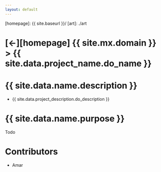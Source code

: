 ```yaml
---
layout: default
---
```



[//]: #(Reference)
[homepage]:   {{ site.baseurl }}/
[art]:        ./art

# [&larr;][homepage] {{ site.mx.domain }} > {{ site.data.project_name.do_name }}
# {{ site.data.name.description }}
- {{ site.data.project_description.do_description }}

# {{ site.data.name.purpose }}
Todo


# Contributors
- Amar

